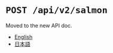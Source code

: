 `POST /api/v2/salmon`
=====================

Moved to the new API doc.

- [English](https://apidoc.stat.ink/v2.en.html#operation/postSalmon)
- [日本語](https://apidoc.stat.ink/v2.ja.html#operation/postSalmon)
